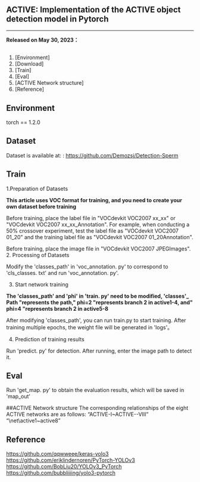 ## ACTIVE: Implementation of the ACTIVE object detection model in Pytorch
---

**Released on May 30, 2023：**   


## 
1. [Environment]
2. [Download]
3. [Train]
4. [Eval]
5. [ACTIVE Network structure]
6. [Reference]


## Environment
torch == 1.2.0

## Dataset  
Dataset is available at: : https://github.com/Demozsj/Detection-Sperm    
 

## Train   
1.Preparation of Datasets

**This article uses VOC format for training, and you need to create your own dataset before training**

Before training, place the label file in "VOCdevkit VOC2007 xx_xx" or "VOCdevkit VOC2007 xx_xx_Annotation". For example, when conducting a 50% crossover experiment, test the label file as "VOCdevkit VOC2007 01_20" and the training label file as "VOCdevkit VOC2007 01_20Annotation".

Before training, place the image file in "VOCdevkit VOC2007 JPEGImages".
2. Processing of Datasets

Modify the 'classes_path' in 'voc_annotation. py' to correspond to 'cls_classes. txt' and run 'voc_annotation. py'.

3. Start network training

**The 'classes_path' and 'phi' in 'train. py' need to be modified, 'classes'_ Path "represents the path," phi=2 "represents branch 2 in active1-4, and" phi=4 "represents branch 2 in active5-8**

After modifying 'classes_path', you can run train.py to start training. After training multiple epochs, the weight file will be generated in 'logs'。  

4. Prediction of training results

Run 'predict. py' for detection. After running, enter the image path to detect it.  

## Eval 
Run 'get_map. py' to obtain the evaluation results, which will be saved in 'map_out'


##ACTIVE Network structure
The corresponding relationships of the eight ACTIVE networks are as follows:   “ACTIVE-I~ACTIVE--VIII” “\net\active1~active8”

## Reference
https://github.com/qqwweee/keras-yolo3  
https://github.com/eriklindernoren/PyTorch-YOLOv3   
https://github.com/BobLiu20/YOLOv3_PyTorch
https://github.com/bubbliiiing/yolo3-pytorch
